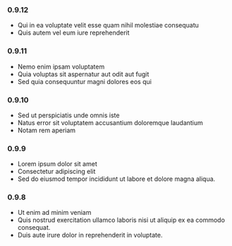 ### 0.9.12
* Qui in ea voluptate velit esse quam nihil molestiae consequatu
* Quis autem vel eum iure reprehenderit 

### 0.9.11
* Nemo enim ipsam voluptatem 
* Quia voluptas sit aspernatur aut odit aut fugit
* Sed quia consequuntur magni dolores eos qui 

### 0.9.10
* Sed ut perspiciatis unde omnis iste
* Natus error sit voluptatem accusantium doloremque laudantium
* Notam rem aperiam

### 0.9.9

* Lorem ipsum dolor sit amet
* Consectetur adipiscing elit
* Sed do eiusmod tempor incididunt ut labore et dolore magna aliqua. 


### 0.9.8
* Ut enim ad minim veniam
* Quis nostrud exercitation ullamco laboris nisi ut aliquip ex ea commodo consequat. 
* Duis aute irure dolor in reprehenderit in voluptate.